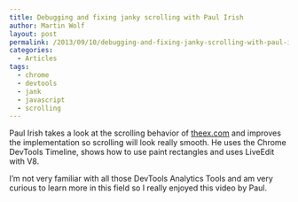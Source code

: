 ```yaml
---
title: Debugging and fixing janky scrolling with Paul Irish
author: Martin Wolf
layout: post
permalink: /2013/09/10/debugging-and-fixing-janky-scrolling-with-paul-irish/
categories:
  - Articles
tags:
  - chrome
  - devtools
  - jank
  - javascript
  - scrolling
---
```

Paul Irish takes a look at the scrolling behavior of [theex.com][1] and improves the implementation so scrolling will look really smooth. He uses the Chrome DevTools Timeline, shows how to use paint rectangles and uses LiveEdit with V8.

I&#8217;m not very familiar with all those DevTools Analytics Tools and am very curious to learn more in this field so I really enjoyed this video by Paul.

 [1]: http://theex.com